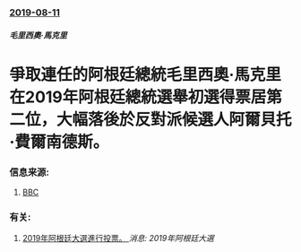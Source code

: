 ### [2019-08-11](/news/2019/08/11/index.md)

##### 毛里西奧·馬克里
# 爭取連任的阿根廷總統毛里西奧·馬克里在2019年阿根廷總統選舉初選得票居第二位，大幅落後於反對派候選人阿爾貝托·費爾南德斯。 




### 信息来源:

1. [BBC](https://www.bbc.com/news/world-latin-america-49317750)

### 有关:

1. [2019年阿根廷大選進行投票。 ](/zh/news/2019/10/27/2019年阿根廷大選進行投票.md) _消息: 2019年阿根廷大選_
